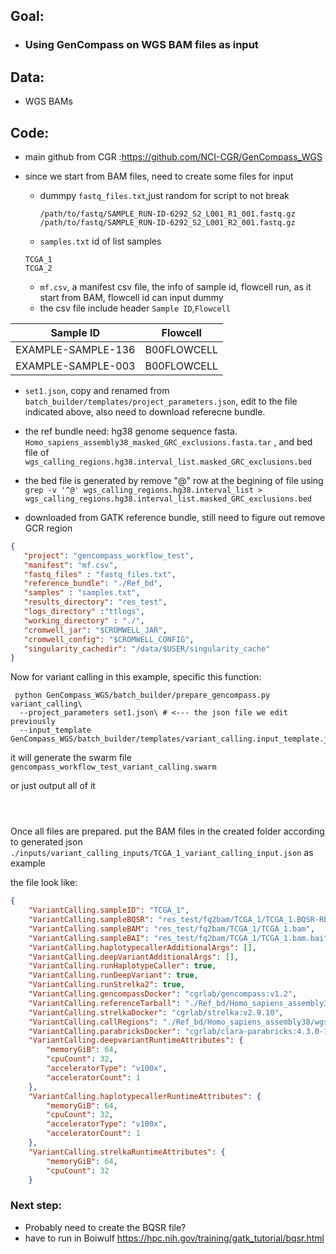 ## Goal:

- ### Using GenCompass on WGS BAM files as input

## Data: 

- WGS BAMs

## Code:

- main github from CGR :https://github.com/NCI-CGR/GenCompass_WGS

- since we start from BAM files, need to create some files for input

  - dummpy `fastq_files.txt`,just random for script to not break

 
    ```
    /path/to/fastq/SAMPLE_RUN-ID-6292_S2_L001_R1_001.fastq.gz
    /path/to/fastq/SAMPLE_RUN-ID-6292_S2_L001_R2_001.fastq.gz
    ```

  - `samples.txt` id of list samples
     
  ```
  TCGA_1
  TCGA_2
  ```

  - `mf.csv`, a manifest csv file, the info of sample id, flowcell run, as it start from BAM, flowcell id can input dummy
  - the csv file include header `Sample ID`,`Flowcell`
    
Sample ID|Flowcell|
---------|--------|
EXAMPLE-SAMPLE-136|B00FLOWCELL|
EXAMPLE-SAMPLE-003|B00FLOWCELL|

  - `set1.json`, copy and renamed from `batch_builder/templates/project_parameters.json`, edit to the file indicated above, also need to download referecne bundle.
    
  - the ref bundle need: hg38 genome sequence fasta. `Homo_sapiens_assembly38_masked_GRC_exclusions.fasta.tar` , and bed file of `wgs_calling_regions.hg38.interval_list.masked_GRC_exclusions.bed`
    
  - the bed file is generated by remove "@" row at the begining of file using `grep -v '^@' wgs_calling_regions.hg38.interval_list > wgs_calling_regions.hg38.interval_list.masked_GRC_exclusions.bed`
    
  - downloaded from GATK reference bundle, still need to figure out remove GCR region

 ```json
{
    "project": "gencompass_workflow_test",
    "manifest": "mf.csv",
    "fastq_files" : "fastq_files.txt",
    "reference_bundle": "./Ref_bd",
    "samples" : "samples.txt",
    "results_directory": "res_test",
    "logs_directory" :"ttlogs",
    "working_directory" : "./",
    "cromwell_jar": "$CROMWELL_JAR",
    "cromwell_config": "$CROMWELL_CONFIG",
    "singularity_cachedir": "/data/$USER/singularity_cache"
}
```
Now for variant calling in this example, specific this function:

```
 python GenCompass_WGS/batch_builder/prepare_gencompass.py variant_calling\
  --project_parameters set1.json\ # <--- the json file we edit previously
  --input_template GenCompass_WGS/batch_builder/templates/variant_calling.input_template.json 

```
it will generate the swarm file `gencompass_workflow_test_variant_calling.swarm`

or just output all of it 

```



```

Once all files are prepared. put the BAM files in the created folder according to generated json `./inputs/variant_calling_inputs/TCGA_1_variant_calling_input.json` as example

the file look like: 

```json
{
    "VariantCalling.sampleID": "TCGA_1",
    "VariantCalling.sampleBQSR": "res_test/fq2bam/TCGA_1/TCGA_1.BQSR-REPORT.txt",
    "VariantCalling.sampleBAM": "res_test/fq2bam/TCGA_1/TCGA_1.bam",
    "VariantCalling.sampleBAI": "res_test/fq2bam/TCGA_1/TCGA_1.bam.bai",
    "VariantCalling.haplotypecallerAdditionalArgs": [],
    "VariantCalling.deepVariantAdditionalArgs": [],
    "VariantCalling.runHaplotypeCaller": true,
    "VariantCalling.runDeepVariant": true,
    "VariantCalling.runStrelka2": true,
    "VariantCalling.gencompassDocker": "cgrlab/gencompass:v1.2",
    "VariantCalling.referenceTarball": "./Ref_bd/Homo_sapiens_assembly38/Homo_sapiens_assembly38_masked_GRC_exclusions.fasta.tar",
    "VariantCalling.strelkaDocker": "cgrlab/strelka:v2.9.10",
    "VariantCalling.callRegions": "./Ref_bd/Homo_sapiens_assembly38/wgs_calling_regions.hg38.interval_list.masked_GRC_exclusions.bed",
    "VariantCalling.parabricksDocker": "cgrlab/clara-parabricks:4.3.0-1",
    "VariantCalling.deepvariantRuntimeAttributes": {
        "memoryGiB": 64,
        "cpuCount": 32,
        "acceleratorType": "v100x",
        "acceleratorCount": 1
    },
    "VariantCalling.haplotypecallerRuntimeAttributes": {
        "memoryGiB": 64,
        "cpuCount": 32,
        "acceleratorType": "v100x",
        "acceleratorCount": 1
    },
    "VariantCalling.strelkaRuntimeAttributes": {
        "memoryGiB": 64,
        "cpuCount": 32
    }

```

### Next step: 

- Probably need to create the BQSR file?
- have to run in Boiwulf
https://hpc.nih.gov/training/gatk_tutorial/bqsr.html



